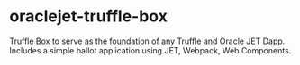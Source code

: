 # oraclejet-truffle-box
Truffle Box to serve as the foundation of any Truffle and Oracle JET Dapp. Includes a simple ballot application using JET, Webpack, Web Components.
